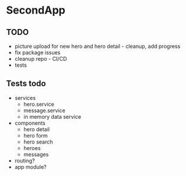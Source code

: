 # SecondApp

## TODO
- picture upload for new hero and hero detail - cleanup, add progress
- fix package issues
- cleanup repo - CI/CD
- tests

## Tests todo
- services
  + hero.service 
  + message.service
  + in memory data service
- components
  + hero detail
  + hero form
  + hero search  
  + heroes
  + messages
- routing?
- app module?
